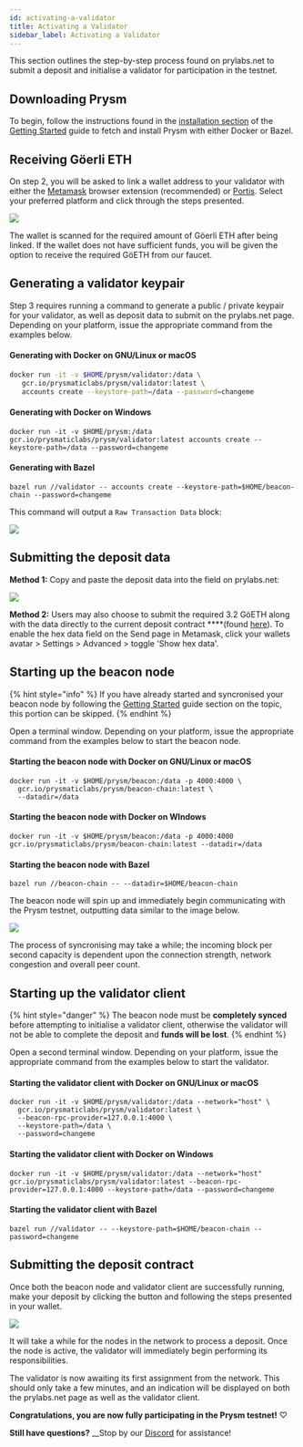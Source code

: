 ```yaml
---
id: activating-a-validator
title: Activating a Validator
sidebar_label: Activating a Validator
---
```

  This section outlines the step-by-step process found on prylabs.net to submit
  a deposit and initialise a validator for participation in the testnet.


## Downloading Prysm

To begin, follow the instructions found in the [installation section](./#installing-prysm) of the [Getting Started](./) guide to fetch and install Prysm with either Docker or Bazel.

## Receiving Göerli ETH

On step 2, you will be asked to link a wallet address to your validator with either the [Metamask](https://metamask.io/) browser extension \(recommended\) or [Portis](https://portis.io). Select your preferred platform and click through the steps presented.

![](.gitbook/assets/2%20%281%29.png)

The wallet is scanned for the required amount of Göerli ETH after being linked. If the wallet does not have sufficient funds, you will be given the option to receive the required GöETH from our faucet.

## Generating a validator keypair

Step 3 requires running a command to generate a public / private keypair for your validator, as well as deposit data to submit on the prylabs.net page. Depending on your platform, issue the appropriate command from the examples below.

#### Generating with Docker on GNU/Linux or macOS

```bash
docker run -it -v $HOME/prysm/validator:/data \
   gcr.io/prysmaticlabs/prysm/validator:latest \
   accounts create --keystore-path=/data --password=changeme
```

#### Generating with Docker on Windows

```text
docker run -it -v $HOME/prysm:/data gcr.io/prysmaticlabs/prysm/validator:latest accounts create --keystore-path=/data --password=changeme
```

#### Generating with Bazel

```text
bazel run //validator -- accounts create --keystore-path=$HOME/beacon-chain --password=changeme
```

This command will output a `Raw Transaction Data` block:

![](https://blobscdn.gitbook.com/v0/b/gitbook-28427.appspot.com/o/assets%2F-LRNnKRqTm4z1mzdDqDF%2F-LuJpxGKxOpat8TfDxPP%2F-Lua3OVmMOefnzXXvdGq%2F4.png?alt=media&token=96459a93-055c-4bf1-a0af-07a900d7b47f)

## Submitting the deposit data

**Method 1:** Copy and paste the deposit data into the field on prylabs.net:

![](.gitbook/assets/77.png)

**Method 2:** Users may also choose to submit the required 3.2 GöETH along with the data directly to the current deposit contract ****\(found [here](https://prylabs.net/contract)\). To enable the hex data field on the Send page in Metamask, click your wallets avatar &gt; Settings &gt; Advanced &gt; toggle 'Show hex data'.

## Starting up the beacon node

{% hint style="info" %}
If you have already started and syncronised your beacon node by following the [Getting Started](./#connecting-to-the-testnet-running-a-beacon-node) guide section on the topic, this portion can be skipped.
{% endhint %}

Open a terminal window. Depending on your platform, issue the appropriate command from the examples below to start the beacon node.

#### Starting the beacon node with Docker on GNU/Linux or macOS

```text
docker run -it -v $HOME/prysm/beacon:/data -p 4000:4000 \
  gcr.io/prysmaticlabs/prysm/beacon-chain:latest \
  --datadir=/data
```

#### Starting the beacon node with Docker on WIndows

```text
docker run -it -v $HOME/prysm/beacon:/data -p 4000:4000 gcr.io/prysmaticlabs/prysm/beacon-chain:latest --datadir=/data
```

#### Starting the beacon node with Bazel

```text
bazel run //beacon-chain -- --datadir=$HOME/beacon-chain
```

The beacon node will spin up and immediately begin communicating with the Prysm testnet, outputting data similar to the image below.

![](.gitbook/assets/9.png)

The process of syncronising may take a while; the incoming block per second capacity is dependent upon the connection strength, network congestion and overall peer count.

## Starting up the validator client

{% hint style="danger" %}
The beacon node must be **completely synced** before attempting to initialise a validator client, otherwise the validator will not be able to complete the deposit and **funds will be lost**.
{% endhint %}

Open a second terminal window. Depending on your platform, issue the appropriate command from the examples below to start the validator.

#### Starting the validator client with Docker on GNU/Linux or macOS

```text
docker run -it -v $HOME/prysm/validator:/data --network="host" \
  gcr.io/prysmaticlabs/prysm/validator:latest \
  --beacon-rpc-provider=127.0.0.1:4000 \
  --keystore-path=/data \
  --password=changeme
```

#### Starting the validator client with Docker on Windows

```text
docker run -it -v $HOME/prysm/validator:/data --network="host" gcr.io/prysmaticlabs/prysm/validator:latest --beacon-rpc-provider=127.0.0.1:4000 --keystore-path=/data --password=changeme
```

#### Starting the validator client with Bazel

```text
bazel run //validator -- --keystore-path=$HOME/beacon-chain --password=changeme
```

## Submitting the deposit contract

Once both the beacon node and validator client are successfully running, make your deposit by clicking the button and following the steps presented in your wallet.

![](.gitbook/assets/5.png)

It will take a while for the nodes in the network to process a deposit. Once the node is active, the validator will immediately begin performing its responsibilities.

The validator is now awaiting its first assignment from the network. This should only take a few minutes, and an indication will be displayed on both the prylabs.net page as well as the validator client.

**Congratulations, you are now fully participating in the Prysm testnet!** ♡

**Still have questions?**  __Stop by our [Discord](https://discord.gg/KSA7rPr) for assistance!

